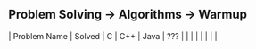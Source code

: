 ## Problem Solving -> Algorithms -> Warmup

| Problem Name | Solved | C | C++ | Java | ??? |
|              |        |   |     |      |     |
